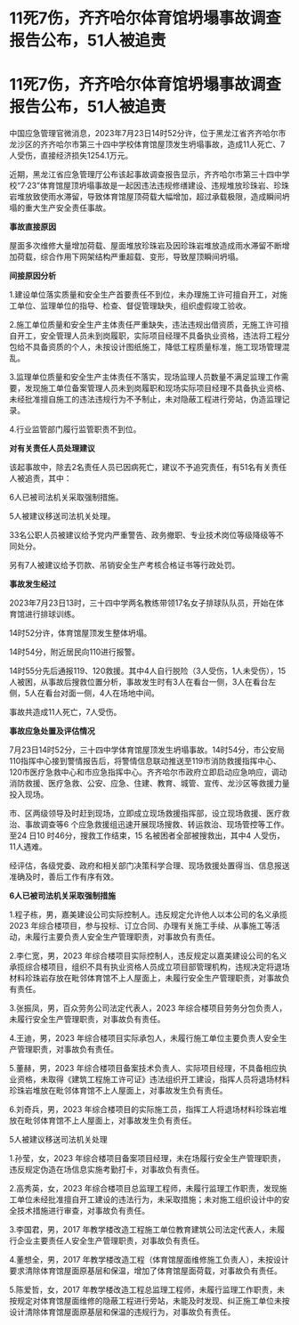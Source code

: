 # 11死7伤，齐齐哈尔体育馆坍塌事故调查报告公布，51人被追责

# 11死7伤，齐齐哈尔体育馆坍塌事故调查报告公布，51人被追责

中国应急管理官微消息，2023年7月23日14时52分许，位于黑龙江省齐齐哈尔市龙沙区的齐齐哈尔市第三十四中学校体育馆屋顶发生坍塌事故，造成11人死亡、7人受伤，直接经济损失1254.1万元。

近期，黑龙江省应急管理厅公布该起事故调查报告显示，齐齐哈尔市第三十四中学校“7·23”体育馆屋顶坍塌事故是一起因违法违规修缮建设、违规堆放珍珠岩、珍珠岩堆放致使雨水滞留，导致体育馆屋顶荷载大幅增加，超过承载极限，造成瞬间坍塌的重大生产安全责任事故。

**事故直接原因**

屋面多次维修大量增加荷载、屋面堆放珍珠岩及因珍珠岩堆放造成雨水滞留不断增加荷载，综合作用下网架结构严重超载、变形，导致屋顶瞬间坍塌。

**间接原因分析**

1.建设单位落实质量和安全生产首要责任不到位，未办理施工许可擅自开工，对施工单位、监理单位的指导、检查、督促管理缺失，组织虚假竣工验收。

2.施工单位质量和安全生产主体责任严重缺失，违法违规出借资质，无施工许可擅自开工，安全管理人员未到岗履职，实际项目经理不具备执业资格，违法将工程分包给不具备资质的个人，未按设计图纸施工，降低工程质量标准，施工现场管理混乱。

3.监理单位质量和安全生产主体责任不落实，现场监理人员数量不满足监理工作需要，发现施工单位备案管理人员未到岗履职和现场实际项目经理不具备执业资格、未经批准擅自施工的违法违规行为不予制止，未对隐蔽工程进行旁站，伪造监理记录。

4.行业监管部门履行监管职责不到位。

**对有关责任人员处理建议**

该起事故中，除去2名责任人员已因病死亡，建议不予追究责任，有51名有关责任人被追责，其中：

6人已被司法机关采取强制措施。

5人被建议移送司法机关处理。

33名公职人员被建议给予党内严重警告、政务撤职、专业技术岗位等级降级等不同处分。

另有7人被建议给予罚款、吊销安全生产考核合格证书等行政处罚。

**事故发生经过**

2023年7月23日13时，三十四中学两名教练带领17名女子排球队队员，开始在体育馆进行排球训练。

14时52分许，体育馆屋顶发生整体坍塌。

14时54分，附近居民向110进行报警。

14时55分先后通报119、120救援。其中4人自行脱险（3人受伤，1人未受伤），15人被困，从事故后搜救位置分析，事故发生时有3人在看台一侧，3人在看台左侧，5人在看台对面一侧，4人在场地中间。

事故共造成11人死亡，7人受伤。

**事故应急处置及评估情况**

7月23日14时52分，三十四中学体育馆屋顶发生坍塌事故。14时54分，市公安局110指挥中心接到警情报告后，将警情信息联动推送至119市消防救援指挥中心、120市医疗急救中心和市应急指挥中心。齐齐哈尔市政府立即启动应急响应，调动消防救援、医疗急救、公安、应急、住建、教育、城管、宣传、龙沙区等救援力量投入现场。

市、区两级领导及时赶到现场，立即成立现场救援指挥部，设立现场救援、医疗救治、事故调查等6 个应急救援组迅速开展现场搜救、转运救治、现场管控等工作。至24
日10 时46分，搜救工作结束，15 名被困者全部被搜救出，其中4 人受伤，11人遇难。

经评估，各级党委、政府和相关部门决策科学合理、现场救援处置得当、信息报送准确及时，善后工作有序有效。

**6人已被司法机关采取强制措施**

1.程子栋，男，嘉美建设公司实际控制人。违反规定允许他人以本公司的名义承揽 2023
年综合楼项目，参与投标、订立合同、办理有关施工手续、从事施工等活动，未履行主要负责人安全生产管理职责，对事故负有责任。

2.李仁宽，男，2023
年综合楼项目实际控制人，违反规定以嘉美建设公司的名义承揽综合楼项目，组织不具有执业资格人员成立项目部管理机构，违规决定将退场材料珍珠岩存放在毗邻体育馆不上人屋面上，未履行安全生产管理职责，对事故负有责任。

3.张振凤，男，百众劳务公司法定代表人，2023 年综合楼项目劳务分包负责人，未履行安全生产管理职责，对事故负有责任。

4.王迪，男，2023 年综合楼项目实际承包人，未履行施工单位主要负责人安全生产管理职责，对事故负有责任。

5.董赫，男，2023
年综合楼项目备案技术负责人、实际项目经理，不具备相应执业资格，未取得《建筑工程施工许可证》违法组织开工建设，指挥人员将退场材料珍珠岩堆放在毗邻体育馆不上人屋面上，对事故发生负有责任。

6.刘奇兵，男，2023 年综合楼项目的实际施工员，指挥工人将退场材料珍珠岩堆放在毗邻体育馆不上人屋面上，对事故发生负有责任。

5人被建议移送司法机关处理

1.孙莹，女，2023 年综合楼项目备案项目经理，未在场履行安全生产管理职责，违反规定伪造在场信息实施考勤打卡，对事故负有责任。

2.高秀英，女，2023
年综合楼项目总监理工程师，未履行监理工作职责，发现施工单位未经批准擅自开工建设的违法行为，未采取措施；未对施工组织设计中的安全技术措施进行审查，对事故负有责任。

3.李国君，男，2017 年教学楼改造工程施工单位教育建筑公司法定代表人，未履行企业主要责任人安全生产管理职责，对事故负有责任。

4.董想全，男，2017 年教学楼改造工程（体育馆屋面维修施工负责人），未按设计要求清除体育馆屋面原基层和保温，增加了体育馆屋面荷载，对事故负有责任。

5.陈爱哲，女，2017
年教学楼改造工程总监理工程师，未履行监理工作职责，未按规定对体育馆屋面维修的隐蔽工程进行旁站，未能及时发现、纠正施工单位未按设计清除体育馆屋面原基层和保温的违规行为，对事故负有责任。

